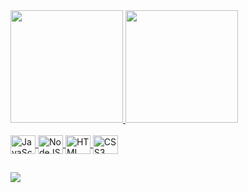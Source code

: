 <div>
  <a href="https://github.com/OfficialSpy">
  <img height="180em" src="https://github-readme-stats.vercel.app/api?username=OfficialSpy&show_icons=true&theme=dark&include_all_commits=true&count_private=true&icon_color=e81c1c&title_color=e81c1c&bg_color=000000&hide_border=true"/>
  <img height="180em" src="https://github-readme-stats.vercel.app/api/top-langs/?username=OfficialSpy&layout=compact&langs_count=7&theme=dark&icon_color=e81c1c&title_color=e81c1c&bg_color=000001&hide_border=true"/>
</div>
<div style="display: inline_block"><br>
  <img align="center" alt="JavaScript" height="30" width="40" src="https://cdn.jsdelivr.net/gh/devicons/devicon/icons/javascript/javascript-original.svg">
  <img align="center" alt="NodeJS" height="30" width="40" src="https://cdn.jsdelivr.net/gh/devicons/devicon/icons/nodejs/nodejs-original.svg">
  <img align="center" alt="HTML" height="30" width="40" src="https://cdn.jsdelivr.net/gh/devicons/devicon/icons/html5/html5-original.svg">
  <img align="center" alt="CSS3" height="30" width="40" src="https://cdn.jsdelivr.net/gh/devicons/devicon/icons/css3/css3-original.svg">
 </div>
  
  ##
 
<div>

  ![](https://github.com/OfficialSpy/OfficialSpy/blob/output/github-contribution-grid-snake.svg)
 
</div>

